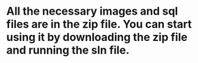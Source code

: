 
# All the necessary images and sql files are in the zip file. You can start using it by downloading the zip file and running the sln file.
